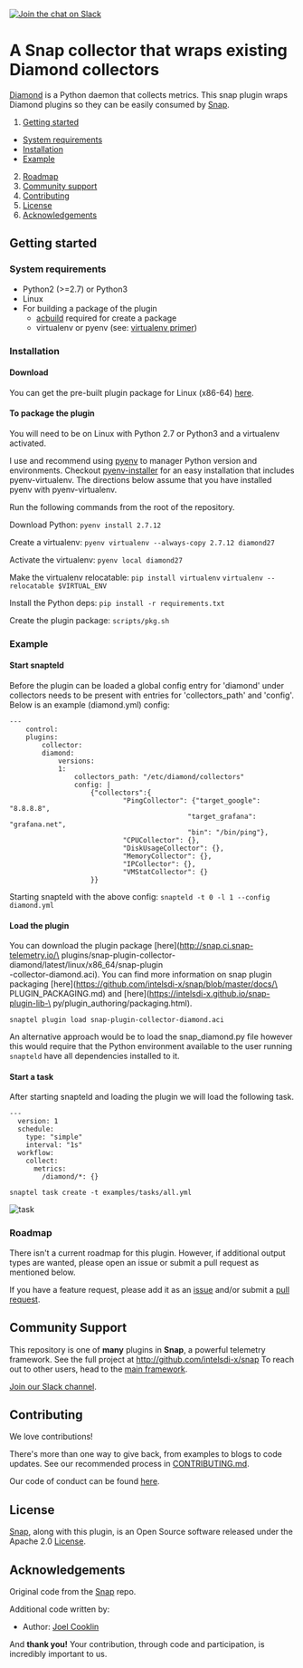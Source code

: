 [![Join the chat on Slack](https://intelsdi-x.herokuapp.com/badge.svg)](https://intelsdi-x.herokuapp.com/)

# A Snap collector that wraps existing Diamond collectors

[Diamond](https://github.com/python-diamond/Diamond) is a Python daemon that
collects metrics.  This snap plugin wraps Diamond plugins so they can be easily
consumed by [Snap](http://github.com/intelsdi-x/snap).

1. [Getting started](#getting-started)
 * [System requirements](#system-requirements)
 * [Installation](#installation)
 * [Example](#example)
2. [Roadmap](#roadmap)
3. [Community support](#community-support)
4. [Contributing](#contributing)
5. [License](#license)
6. [Acknowledgements](#acknowledgements)

## Getting started

### System requirements

* Python2 (>=2.7) or Python3
* Linux
* For building a package of the plugin
  * [acbuild](https://github.com/containers/build) required for create a package
  * virtualenv or pyenv (see: [virtualenv primer](https://realpython.com/blog/python/python-virtual-environments-a-primer/))

### Installation

#### Download

You can get the pre-built plugin package for Linux (x86-64) [here](http://snap.ci.snap-telemetry.io/plugins/snap-plugin-collector-diamond/latest/linux/x86_64/snap-plugin-collector-diamond.aci).

#### To package the plugin

You will need to be on Linux with Python 2.7 or Python3 and a virtualenv activated.

I use and recommend using [pyenv](https://github.com/yyuu/pyenv) to manager
Python version and environments.  Checkout
[pyenv-installer](https://github.com/yyuu/pyenv-installer) for an
easy installation that includes pyenv-virtualenv.  The directions below assume
that you have installed pyenv with pyenv-virtualenv.

Run the following commands from the root of the repository.

Download Python:
`pyenv install 2.7.12`

Create a virtualenv:
`pyenv virtualenv --always-copy 2.7.12 diamond27`

Activate the virtualenv:
`pyenv local diamond27`

Make the virtualenv relocatable:
`pip install virtualenv`
`virtualenv --relocatable $VIRTUAL_ENV`

Install the Python deps:
`pip install -r requirements.txt`

Create the plugin package:
`scripts/pkg.sh`

### Example

#### Start snapteld

Before the plugin can be loaded a global config entry for 'diamond' under
collectors needs to be present with entries for 'collectors_path' and
'config'.  Below is an example (diamond.yml) config:

```
---
    control:
    plugins:
        collector:
        diamond:
            versions:
            1:
                collectors_path: "/etc/diamond/collectors"
                config: |
                    {"collectors":{
                            "PingCollector": {"target_google": "8.8.8.8",
                                            "target_grafana": "grafana.net",
                                            "bin": "/bin/ping"},
                            "CPUCollector": {},
                            "DiskUsageCollector": {},
                            "MemoryCollector": {},
                            "IPCollector": {},
                            "VMStatCollector": {}
                    }}
```

Starting snapteld with the above config:
```snapteld -t 0 -l 1 --config diamond.yml```

#### Load the plugin

You can download the plugin package [here](http://snap.ci.snap-telemetry.io/\
plugins/snap-plugin-collector-diamond/latest/linux/x86_64/snap-plugin\
-collector-diamond.aci).  You can find more information on snap plugin
packaging [here](https://github.com/intelsdi-x/snap/blob/master/docs/\
PLUGIN_PACKAGING.md) and [here](https://intelsdi-x.github.io/snap-plugin-lib-\
py/plugin_authoring/packaging.html).

`snaptel plugin load snap-plugin-collector-diamond.aci`

An alternative approach would be to load the snap_diamond.py file however this
would require that the Python environment available to the user running
`snapteld` have all dependencies installed to it.

#### Start a task

After starting snapteld and loading the plugin we will load the following task.

```
---
  version: 1
  schedule:
    type: "simple"
    interval: "1s"
  workflow:
    collect:
      metrics:
        /diamond/*: {}
```

`snaptel task create -t examples/tasks/all.yml`

![task](https://www.dropbox.com/s/cdz5ey8skop5adf/load-create-start-task.gif?raw=1)

### Roadmap

There isn't a current roadmap for this plugin. However, if additional output types are wanted, please open an issue or submit a pull request as mentioned below. 

If you have a feature request, please add it as an [issue](https://github.com/intelsdi-x/snap-plugin-collector-diamond/issues/new) and/or submit a [pull request](https://github.com/intelsdi-x/snap-plugin-collector-diamond/pulls).

## Community Support
This repository is one of **many** plugins in **Snap**, a powerful telemetry framework. See the full project at http://github.com/intelsdi-x/snap To reach out to other users, head to the [main framework](https://github.com/intelsdi-x/snap#community-support).

[Join our Slack channel](https://intelsdi-x.herokuapp.com/).

## Contributing
We love contributions!

There's more than one way to give back, from examples to blogs to code updates. See our recommended process in [CONTRIBUTING.md](CONTRIBUTING.md).

Our code of conduct can be found [here](https://github.com/intelsdi-x/snap/blob/master/CODE_OF_CONDUCT.md).

## License
[Snap](http://github.com/intelsdi-x/snap), along with this plugin, is an Open Source software released under the Apache 2.0 [License](LICENSE).

## Acknowledgements
Original code from the [Snap](http://github.com/intelsdi-x/snap) repo.

Additional code written by:
* Author: [Joel Cooklin](https://github.com/jcooklin)

And **thank you!** Your contribution, through code and participation, is incredibly important to us.
